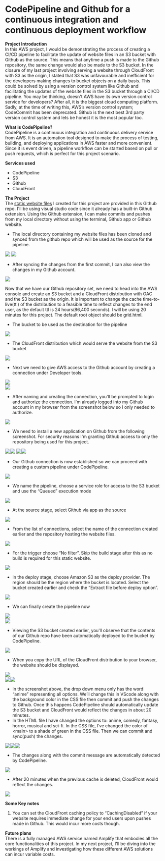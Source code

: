 # **CodePipeline and Github for a continuous integration and continuous deployment workflow**

**Project Introduction**  
In this AWS project, I would be demonstrating the process of creating a CI/CD pipeline to facilitate the update of website files in an S3 bucket with Github as the source. This means that anytime a push is made to the Github repository, the same change would also be made to the S3 bucket. In the closure of my last project involving serving a website through CloudFront with S3 as the origin, I stated that S3 was unfavourable and inefficient for the developers making changes to bucket objects on a daily basis. This could be solved by using a version control system like Github and facilitating the updates of the website files in the S3 bucket through a CI/CD pipeline. You may be thinking, doesn't AWS have its own version control service for developers? After all, it is the biggest cloud computing platform. Sadly, at the time of writing this, AWS’s version control system; CodeCommit has been deprecated. Github is the next best 3rd party version control system and lets be honest it is the most popular too.

**What is CodePipeline?**  
CodePipeline is a continuous integration and continuous delivery service from AWS. It is an automation tool designed to make the process of testing, building, and deploying applications in AWS faster and more convenient. Since it is event driven, a pipeline workflow can be started based on pull or push requests, which is perfect for this project scenario.

**Services used**
- CodePipeline
- S3
- Github
- CloudFront

**The Project**  
The [static website files](https://github.com/KimAdrian1/AWSProjects/tree/main/Movie%20Website) I created for this project are provided in this Github repo. I'll be using visual studio code since it already has a built-in Github extension. Using the Github extension, I can make commits and pushes from my local directory without using the terminal, Github app or Github website.

- The local directory containing my website files has been cloned and synced from the github repo which will be used as the source for the pipeline.

![](./images/image18.png)
![](./images/image7.png)

- After syncing the changes from the first commit, I can also view the changes in my Github account.

![](./images/image22.png)

Now that we have our Github repository set, we need to head into the AWS console and create an S3 bucket and a CloudFront distribution with OAC and the S3 bucket as the origin. It is important to change the cache time-to-live(ttl) of the distribution to a feasible time to reflect changes to the end user, as the default ttl is 24 hours(86,400 seconds). I will be using 20 minutes for this project. The default root object should be grid.html.

- The bucket to be used as the destination for the pipeline

![](./images/image15.png)

- The CloudFront distribution which would serve the website from the S3 bucket

![](./images/image25.png)

- Next we need to give AWS access to the Github account by creating a connection under Developer tools.

![](./images/image3.png)  
![](./images/image2.png)

- After naming and creating the connection, you'll be prompted to login and authorize the connection. I'm already logged into my Github account in my browser from the screenshot below so I only needed to authorize.

![](./images/image1.png)

- We need to install a new application on Github from the following screenshot. For security reasons I'm granting Github access to only the repository being used for this project.

![](./images/image28)![](./images/image16.png)
![](./images/image20)![](./images/image10.png)

- Our Github connection is now established so we can proceed with creating a custom pipeline under CodePipeline.

![](./images/image29.png)

- We name the pipeline, choose a service role for access to the S3 bucket and use the “Queued” execution mode

![](./images/image17.png)

- At the source stage, select Github via app as the source

![](./images/image21.png)

- From the list of connections, select the name of the connection created earlier and the repository hosting the website files.

![](./images/image26.png)

- For the trigger choose “No filter”. Skip the build stage after this as no build is required for this static website.

![](./images/image6.png)

- In the deploy stage, choose Amazon S3 as the deploy provider. The region should be the region where the bucket is located. Select the bucket created earlier and check the “Extract file before deploy option”.

![](./images/image8.png)

- We can finally create the pipeline now

![](./images/image4.png)  
![](./images/image9.png)

- Viewing the S3 bucket created earlier, you'll observe that the contents of our Github repo have been automatically deployed to the bucket by CodePipeline.

![](./images/image19.png)

- When you copy the URL of the CloudFront distribution to your browser, the website should be displayed.

![](./images/image11.png)  
![](./images/image14.png)![](./images/image5.png)

- In the screenshot above, the drop down menu only has the word “anime” representing all options. We’ll change this in VScode along with the background color in the CSS file then commit and push the changes to Github. Once this happens CodePipeline should automatically update the S3 bucket and CloudFront would reflect the changes in about 20 minutes.
- In the HTML file I have changed the options to: anime, comedy, fantasy, horror, musical and sci-fi. In the CSS file, I’ve changed the color of \<main\> to a shade of green in the CSS file. Then we can commit and sync(push) the changes.

![](./images/image12.png)![](./images/image24.png)![](./images/image23.png)

- The changes along with the commit message are automatically detected by CodePipeline.

![](./images/image13.png)

- After 20 minutes when the previous cache is deleted, CloudFront would reflect the changes.

![](./images/image27.png)

**Some Key notes**

1. You can set the CloudFront caching policy to “CachingDisabled” if your website requires immediate change for your end users upon pushes made in Github. This would incur more costs though.

**Future plans**  
There is a fully managed AWS service named Amplify that embodies all the core functionalities of this project. In my next project, I'll be diving into the workings of Amplify and investigating how these different AWS solutions can incur variable costs.
